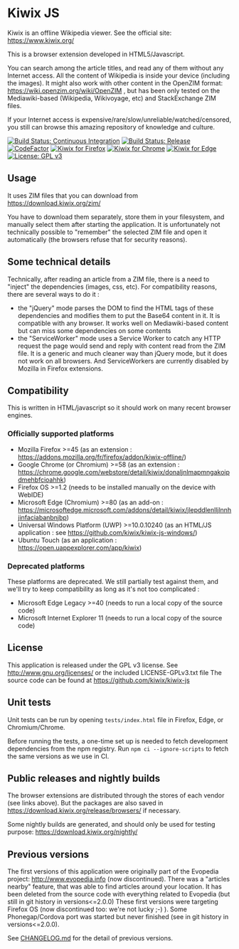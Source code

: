 # Kiwix JS

Kiwix is an offline Wikipedia viewer. See the official site: https://www.kiwix.org/

This is a browser extension developed in HTML5/Javascript.

You can search among the article titles, and read any of them without any Internet access.
All the content of Wikipedia is inside your device (including the images).
It might also work with other content in the OpenZIM format: https://wiki.openzim.org/wiki/OpenZIM , but has been only tested on the Mediawiki-based (Wikipedia, Wikivoyage, etc) and StackExchange ZIM files.

If your Internet access is expensive/rare/slow/unreliable/watched/censored, you still can browse this amazing repository of knowledge and culture.

[![Build Status: Continuous Integration](https://github.com/kiwix/kiwix-js/workflows/CI/badge.svg?query=branch%3Amaster)](https://github.com/kiwix/kiwix-js/actions?query=branch%3Amaster)
[![Build Status: Release](https://github.com/kiwix/kiwix-js/workflows/Release/badge.svg?query=branch%3Amaster)](https://github.com/kiwix/kiwix-js/actions?query=branch%3Amaster)
[![CodeFactor](https://www.codefactor.io/repository/github/kiwix/kiwix-js/badge)](https://www.codefactor.io/repository/github/kiwix/kiwix-js)
[![Kiwix for Firefox](https://img.shields.io/amo/v/kiwix-offline?label=Kiwix%20for%20Firefox)](https://addons.mozilla.org/fr/firefox/addon/kiwix-offline/)
[![Kiwix for Chrome](https://img.shields.io/chrome-web-store/v/donaljnlmapmngakoipdmehbfcioahhk?label=Kiwix%20for%20Chrome)](https://chrome.google.com/webstore/detail/kiwix/donaljnlmapmngakoipdmehbfcioahhk)
[![Kiwix for Edge](https://img.shields.io/badge/dynamic/json?label=Kiwix%20for%20Edge&prefix=v&query=%24.version&url=https%3A%2F%2Fmicrosoftedge.microsoft.com%2Faddons%2Fgetproductdetailsbycrxid%2Fjlepddlenlljlnnhjinfaciabanbnjbp)](https://microsoftedge.microsoft.com/addons/detail/kiwix/jlepddlenlljlnnhjinfaciabanbnjbp)
[![License: GPL v3](https://img.shields.io/badge/License-GPLv3-blue.svg)](https://www.gnu.org/licenses/gpl-3.0)

## Usage

It uses ZIM files that you can download from https://download.kiwix.org/zim/

You have to download them separately, store them in your filesystem, and manually select them after starting the application.
It is unfortunately not technically possible to "remember" the selected ZIM file and open it automatically (the browsers refuse that for security reasons).

## Some technical details

Technically, after reading an article from a ZIM file, there is a need to "inject" the dependencies (images, css, etc). For compatibility reasons, there are several ways to do it :

- the "jQuery" mode parses the DOM to find the HTML tags of these dependencies and modifies them to put the Base64 content in it. It is compatible with any browser. It works well on Mediawiki-based content but can miss some dependencies on some contents
- the "ServiceWorker" mode uses a Service Worker to catch any HTTP request the page would send and reply with content read from the ZIM file. It is a generic and much cleaner way than jQuery mode, but it does not work on all browsers. And ServiceWorkers are currently disabled by Mozilla in Firefox extensions.

## Compatibility

This is written in HTML/javascript so it should work on many recent browser engines.

### Officially supported platforms

- Mozilla Firefox >=45 (as an extension : https://addons.mozilla.org/fr/firefox/addon/kiwix-offline/)
- Google Chrome (or Chromium) >=58 (as an extension : https://chrome.google.com/webstore/detail/kiwix/donaljnlmapmngakoipdmehbfcioahhk)
- Firefox OS >=1.2 (needs to be installed manually on the device with WebIDE)
- Microsoft Edge (Chromium) >=80 (as an add-on : https://microsoftedge.microsoft.com/addons/detail/kiwix/jlepddlenlljlnnhjinfaciabanbnjbp)
- Universal Windows Platform (UWP) >=10.0.10240 (as an HTML/JS application : see https://github.com/kiwix/kiwix-js-windows/)
- Ubuntu Touch (as an application : https://open.uappexplorer.com/app/kiwix)

### Deprecated platforms

These platforms are deprecated. We still partially test against them, and we'll try to keep compatibility as long as it's not too complicated :

- Microsoft Edge Legacy >=40 (needs to run a local copy of the source code)
- Microsoft Internet Explorer 11 (needs to run a local copy of the source code)

## License

This application is released under the GPL v3 license. See http://www.gnu.org/licenses/ or the included LICENSE-GPLv3.txt file
The source code can be found at https://github.com/kiwix/kiwix-js

## Unit tests

Unit tests can be run by opening `tests/index.html` file in Firefox, Edge, or Chromium/Chrome.

Before running the tests, a one-time set up is needed to fetch development dependencies from the npm registry. Run `npm ci --ignore-scripts` to fetch the same versions as we use in CI.

## Public releases and nightly builds

The browser extensions are distributed through the stores of each vendor (see links above). But the packages are also saved in https://download.kiwix.org/release/browsers/ if necessary.

Some nightly builds are generated, and should only be used for testing purpose: https://download.kiwix.org/nightly/

## Previous versions

The first versions of this application were originally part of the Evopedia project: http://www.evopedia.info (now discontinued). There was a "articles nearby" feature, that was able to find articles around your location. It has been deleted from the source code with everything related to Evopedia (but still in git history in versions<=2.0.0)
These first versions were targeting Firefox OS (now discontinued too: we're not lucky ;-) ).
Some Phonegap/Cordova port was started but never finished (see in git history in versions<=2.0.0).

See [CHANGELOG.md](CHANGELOG.md) for the detail of previous versions.
